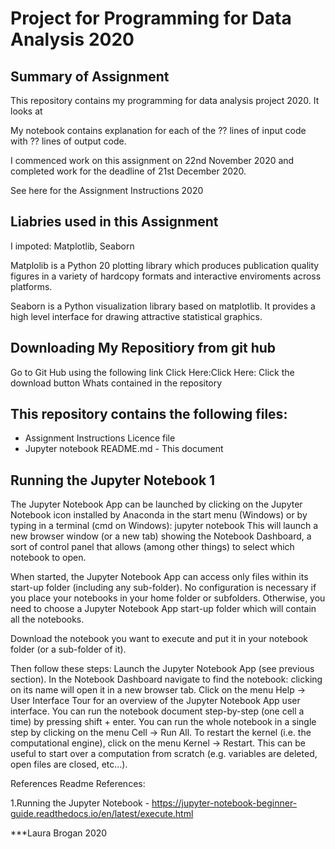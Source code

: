 # Project for Programming for Data Analysis 2020

## Summary of Assignment
This repository contains my programming for data analysis project 2020. It looks at 

My notebook contains explanation for each of the ?? lines of input code with ?? lines of output code.

I commenced work on this assignment on 22nd November 2020 and completed work for the deadline of 21st December 2020.

See here for the Assignment Instructions 2020

## Liabries used in this Assignment
I impoted: Matplotlib, Seaborn

Matplolib is a Python 20 plotting library which produces publication quality figures in a variety of hardcopy formats and interactive enviroments across platforms.

Seaborn is a Python visualization library based on matplotlib. It provides a high level interface for drawing attractive statistical graphics.

## Downloading My Repositiory from git hub
Go to Git Hub using the following link Click Here:Click Here:
Click the download button
Whats contained in the repository
## This repository contains the following files:

- Assignment Instructions
Licence file
 - Jupyter notebook
README.md - This document

## Running the Jupyter Notebook 1
The Jupyter Notebook App can be launched by clicking on the Jupyter Notebook icon installed by Anaconda in the start menu (Windows) or by typing in a terminal (cmd on Windows): jupyter notebook This will launch a new browser window (or a new tab) showing the Notebook Dashboard, a sort of control panel that allows (among other things) to select which notebook to open.

When started, the Jupyter Notebook App can access only files within its start-up folder (including any sub-folder). No configuration is necessary if you place your notebooks in your home folder or subfolders. Otherwise, you need to choose a Jupyter Notebook App start-up folder which will contain all the notebooks.

Download the notebook you want to execute and put it in your notebook folder (or a sub-folder of it).

Then follow these steps: Launch the Jupyter Notebook App (see previous section). In the Notebook Dashboard navigate to find the notebook: clicking on its name will open it in a new browser tab. Click on the menu Help -> User Interface Tour for an overview of the Jupyter Notebook App user interface. You can run the notebook document step-by-step (one cell a time) by pressing shift + enter. You can run the whole notebook in a single step by clicking on the menu Cell -> Run All. To restart the kernel (i.e. the computational engine), click on the menu Kernel -> Restart. This can be useful to start over a computation from scratch (e.g. variables are deleted, open files are closed, etc…).

References
Readme References:

1.Running the Jupyter Notebook - https://jupyter-notebook-beginner-guide.readthedocs.io/en/latest/execute.html

***Laura Brogan 2020